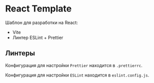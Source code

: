 # React Template

Шаблон для разработки на React:
- Vite
- Линтер ESLint + Prettier

## Линтеры

Конфигурация для настройки `Prettier` находится в `.prettierrc`.

Конфигурация для настройки `ESLint` находится в `eslint.config.js`.